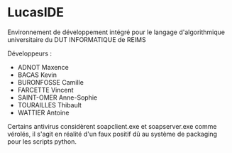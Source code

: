 LucasIDE
======

Environnement de développement intégré pour le langage d'algorithmique universitaire du DUT INFORMATIQUE de REIMS


Développeurs : 

  * ADNOT Maxence
  * BACAS Kevin
  * BURONFOSSE Camille
  * FARCETTE Vincent
  * SAINT-OMER Anne-Sophie
  * TOURAILLES Thibault
  * WATTIER Antoine

Certains antivirus considèrent soapclient.exe et soapserver.exe comme vérolés, il s'agit en réalité d'un faux positif dû au système de packaging pour les scripts python.
